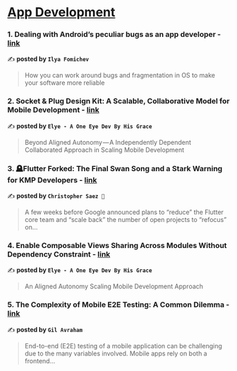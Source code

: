 
<h1><a href=https://medium.com/tag/mobile-app-development/recommended target="_blank" rel="noopener noreferrer">App Development</a></h1>
<h3>1. Dealing with Android’s peculiar bugs as an app developer - <a href="https://medium.com/proandroiddev/dealing-with-androids-peculiar-bugs-as-an-app-developer-d1e2dd7654de" target="_blank" rel="noopener noreferrer">link</a></h3>

✍️ **posted by `Ilya Fomichev`**

<blockquote>How you can work around bugs and fragmentation in OS to make your software more reliable</blockquote>

<h3>2. Socket & Plug Design Kit: A Scalable, Collaborative Model for Mobile Development - <a href="https://medium.com/mobile-app-development-publication/socket-plug-design-kit-a-scalable-collaborative-model-for-mobile-development-4572afb99821" target="_blank" rel="noopener noreferrer">link</a></h3>

✍️ **posted by `Elye - A One Eye Dev By His Grace`**

<blockquote>Beyond Aligned Autonomy — A Independently Dependent Collaborated Approach in Scaling Mobile Development</blockquote>

<h3>3. 🪦Flutter Forked: The Final Swan Song and a Stark Warning for KMP Developers - <a href="https://medium.com/@SaezChristopher/flutter-forked-the-final-swan-song-and-a-stark-warning-for-kmp-developers-122b4cdfbe29" target="_blank" rel="noopener noreferrer">link</a></h3>

✍️ **posted by `Christopher Saez 📱`**

<blockquote>A few weeks before Google announced plans to “reduce” the Flutter core team and “scale back” the number of open projects to “refocus” on…</blockquote>

<h3>4. Enable Composable Views Sharing Across Modules Without Dependency Constraint - <a href="https://medium.com/mobile-app-development-publication/enable-composable-views-sharing-across-modules-without-dependency-constraint-a7290257d987" target="_blank" rel="noopener noreferrer">link</a></h3>

✍️ **posted by `Elye - A One Eye Dev By His Grace`**

<blockquote>An Aligned Autonomy Scaling Mobile Development Approach</blockquote>

<h3>5. The Complexity of Mobile E2E Testing: A Common Dilemma - <a href="https://medium.com/@hello_73712/the-complexity-of-mobile-e2e-testing-a-common-dilemma-b08495f7f8a3" target="_blank" rel="noopener noreferrer">link</a></h3>

✍️ **posted by `Gil Avraham`**

<blockquote>End-to-end (E2E) testing of a mobile application can be challenging due to the many variables involved. Mobile apps rely on both a frontend…</blockquote>

